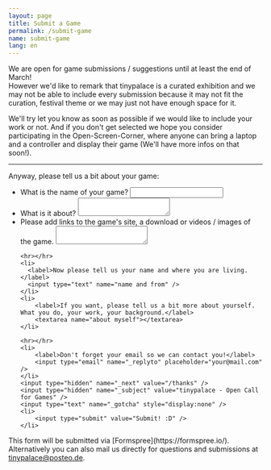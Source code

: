 ```yaml
---
layout: page
title: Submit a Game
permalink: /submit-game
name: submit-game
lang: en
---
```


We are open for game submissions / suggestions until at least the end of March!  
However we'd like to remark that tinypalace is a curated exhibition and we may not be able to include every submission because it may not fit the curation, festival theme or we may just not have enough space for it.

We'll try let you know as soon as possible if we would like to include your work or not. And if you don't get selected we hope you consider participating in the Open-Screen-Corner, where anyone can bring a laptop and a controller and display their game (We'll have more infos on that soon!).

-----

Anyway, please tell us a bit about your game:

<form action="//formspree.io/tinypalace@posteo.de" method="POST">
<ul class="form">
    <li>
        <label>What is the name of your game?</label>
        <input type="text" name="game title" />
    </li>
    <li>
        <label>What is it about?</label>
        <textarea name="description"></textarea>
    </li>
    <li>
        <label>Please add links to the game's site, a download or videos / images of the game.</label>
        <textarea name="downloads, media, site"></textarea>
    </li>

    <hr></hr>
    <li>
      <label>Now please tell us your name and where you are living.</label>
      <input type="text" name="name and from" />
    </li>
    <li>
        <label>If you want, please tell us a bit more about yourself. What you do, your work, your background.</label>
        <textarea name="about myself"></textarea>
    </li>

    <hr></hr>
    <li>
        <label>Don't forget your email so we can contact you!</label>
        <input type="email" name="_replyto" placeholder="your@mail.com" />
    </li>
    <input type="hidden" name="_next" value="/thanks" />
    <input type="hidden" name="_subject" value="tinypalace - Open Call for Games" />
    <input type="text" name="_gotcha" style="display:none" />
    <li>
        <input type="submit" value="Submit! :D" />
    </li>
</ul>
</form>
This form will be submitted via [Formspree](https://formspree.io/). Alternatively you can also mail us directly for questions and submissions at <a href='mailt&#111;&#58;ti&#110;%7&#57;p&#97;lace&#64;p%&#54;F&#37;7&#51;&#37;7&#52;&#101;&#111;&#46;&#100;e'>tin<span style="display:none">REMOVETHIS</span>ypala&#99;e&#64;post&#101;o&#46;d&#101;</a>.
